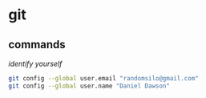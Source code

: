# git

## commands

_identify yourself_

```bash
git config --global user.email "randomsilo@gmail.com"
git config --global user.name "Daniel Dawson"
```